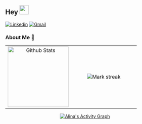 ## Hey <img src="https://github.com/TheDudeThatCode/TheDudeThatCode/blob/master/Assets/Hi.gif" width="29px">

[![Linkedin](https://img.shields.io/badge/Linkedin-0077B5?style=for-the-badge&logo=linkedin&logoColor=white)](https://www.linkedin.com/in/alina-glumova-67b0b292)
[![Gmail](https://img.shields.io/badge/Gmail-D14836?style=for-the-badge&logo=gmail&logoColor=white)](mailto:alina.glumova@gmail.com)

### About Me 🚀

                                                                                                                                  
<table>
<td width="50%" align="center">
<a href="https://github.com/aglumova/aglumova">
 <img alt="Github Stats" src="https://github-readme-stats.vercel.app/api/?username=aglumova&show_icons=true&count_private=true&theme=react&hide_border=true&bg_color=1F222E&title_color=F85D7F&icon_color=F8D866&custom_title=GitHub+Stats" height="192px"/>
</a>
</td>
  <td width="50%" align="center">
<img  title="🔥 Get streak stats for your profile at git.io/streak-stats" alt="Mark streak" src="https://github-readme-streak-stats.herokuapp.com/?user=aglumova&theme=react&hide_border=true" />
</td>
</table>
  

<p  align="center">
<a  href="https://github.com/aglumova/github-readme-activity-graph"><img  alt="Alina's Activity Graph"  src="https://activity-graph.herokuapp.com/graph?username=aglumova&bg_color=0D1117&color=5BCDEC&line=5BCDEC&point=FFFFFF&hide_border=true&no-bg=true&no-frame=true" /></a>
</p>
